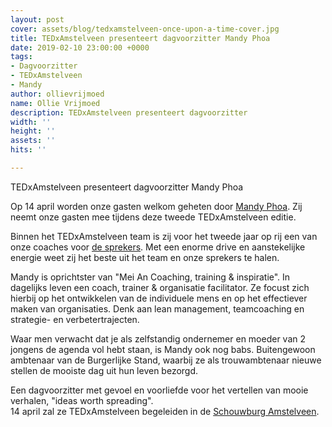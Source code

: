 ```yaml
---
layout: post
cover: assets/blog/tedxamstelveen-once-upon-a-time-cover.jpg
title: TEDxAmstelveen presenteert dagvoorzitter Mandy Phoa
date: 2019-02-10 23:00:00 +0000
tags:
- Dagvoorzitter
- TEDxAmstelveen
- Mandy
author: ollievrijmoed
name: Ollie Vrijmoed
description: TEDxAmstelveen presenteert dagvoorzitter
width: ''
height: ''
assets: ''
hits: ''

---
```

TEDxAmstelveen presenteert dagvoorzitter <span class="redx">Mandy Phoa</span>

Op 14 april worden onze gasten welkom geheten door [Mandy Phoa](https://tedxamstelveen.com/team/mandy-phoa/ "Dagvoorzitter"). Zij neemt onze gasten mee tijdens deze tweede TEDxAmstelveen editie.

Binnen het TEDxAmstelveen team is zij voor het tweede jaar op rij een van onze coaches voor [de sprekers](https://tedxamstelveen.com/sprekers/ "Sprekers TEDx"). Met een enorme drive en aanstekelijke energie weet zij het beste uit het team en onze sprekers te halen.

Mandy is oprichtster van "Mei An Coaching, training & inspiratie". In dagelijks leven een coach, trainer & organisatie facilitator. Ze focust zich hierbij op het ontwikkelen van de individuele mens en op het effectiever maken van organisaties. Denk aan lean management, teamcoaching en strategie- en verbetertrajecten.

Waar men verwacht dat je als zelfstandig ondernemer en moeder van 2 jongens de agenda vol hebt staan, is Mandy ook nog babs. Buitengewoon ambtenaar van de Burgerlijke Stand, waarbij ze als trouwambtenaar nieuwe stellen de mooiste dag uit hun leven bezorgd.

Een dagvoorzitter met gevoel en voorliefde voor het vertellen van mooie verhalen, <span class="redx">"ideas worth spreading"</span>.  
14 april zal ze TEDxAmstelveen begeleiden in de [Schouwburg Amstelveen](https://tedxamstelveen.com/event/ "Events").